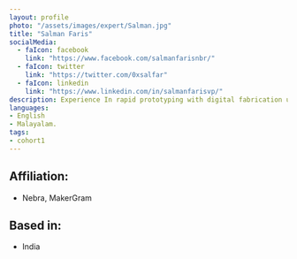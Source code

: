 ```yaml
---
layout: profile
photo: "/assets/images/expert/Salman.jpg"
title: "Salman Faris"
socialMedia:
  - faIcon: facebook
    link: "https://www.facebook.com/salmanfarisnbr/"
  - faIcon: twitter
    link: "https://twitter.com/0xsalfar"
  - faIcon: linkedin
    link: "https://www.linkedin.com/in/salmanfarisvp/"
description: Experience In rapid prototyping with digital fabrication using 3D printer, laser cutter and electronics development platforms. 
languages:
- English
- Malayalam. 
tags: 
- cohort1
---
```


## Affiliation: 
- Nebra, MakerGram 

## Based in: 
- India
